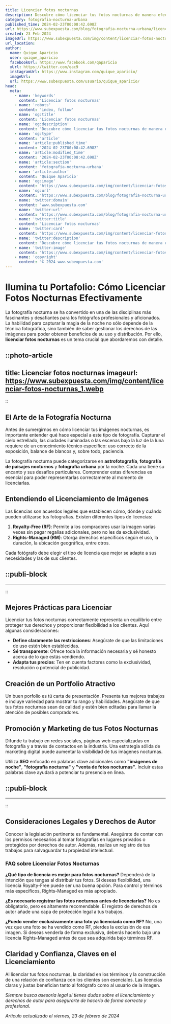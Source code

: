 ```yaml
---
title: Licenciar fotos nocturnas
description: Descubre cómo licenciar tus fotos nocturnas de manera efectiva. Protege tu obra y monetiza tus imágenes con las mejores prácticas en derechos de autor.
category: fotografia-nocturna-urbana
published_time: 2024-02-23T00:08:42.698Z
url: https://www.subexpuesta.com/blog/fotografia-nocturna-urbana/licenciar-fotos-nocturnas
created: 23 Feb 2024
imageUrl: https://www.subexpuesta.com/img/content/licenciar-fotos-nocturnas_1.webp
url_location:
author:
  name: Quique Aparicio
  user: quique_aparicio
  facebookUrl: https://www.facebook.com/qaparicio
  xUrl: https://twitter.com/eac9
  instagramUrl: https://www.instagram.com/quique_aparicio/
  imageUrl: 
  url: https://www.subexpuesta.com/usuario/quique_aparicio/
head:
  meta:
    - name: 'keywords'
      content: 'Licenciar fotos nocturnas'
    - name: 'robots'
      content: 'index, follow'
    - name: 'og:title'
      content: 'Licenciar fotos nocturnas'
    - name: 'og:description'
      content: 'Descubre cómo licenciar tus fotos nocturnas de manera efectiva. Protege tu obra y monetiza tus imágenes con las mejores prácticas en derechos de autor.'
    - name: 'og:type'
      content: 'article'
    - name: 'article:published_time'
      content: '2024-02-23T00:08:42.698Z'
    - name: 'article:modified_time'
      content: '2024-02-23T00:08:42.698Z'
    - name: 'article:section'
      content: 'fotografia-nocturna-urbana'
    - name: 'article:author'
      content: 'Quique Aparicio'
    - name: 'og:image'
      content: 'https://www.subexpuesta.com/img/content/licenciar-fotos-nocturnas_1.webp'
    - name: 'og:url'
      content: 'https://www.subexpuesta.com/blog/fotografia-nocturna-urbana/licenciar-fotos-nocturnas'
    - name: 'twitter:domain'
      content: 'www.subexpuesta.com'
    - name: 'twitter:url'
      content: 'https://www.subexpuesta.com/blog/fotografia-nocturna-urbana/licenciar-fotos-nocturnas'
    - name: 'twitter:title'
      content: 'Licenciar fotos nocturnas'
    - name: 'twitter:card'
      content: 'https://www.subexpuesta.com/img/content/licenciar-fotos-nocturnas_1.webp'
    - name: 'twitter:description'
      content: 'Descubre cómo licenciar tus fotos nocturnas de manera efectiva. Protege tu obra y monetiza tus imágenes con las mejores prácticas en derechos de autor.'
    - name: 'twitter:image'
      content: 'https://www.subexpuesta.com/img/content/licenciar-fotos-nocturnas_1.webp'
    - name: 'copyright'
      content: '© 2024 www.subexpuesta.com'
---
```

# Ilumina tu Portafolio: Cómo Licenciar Fotos Nocturnas Efectivamente

La fotografía nocturna se ha convertido en una de las disciplinas más fascinantes y desafiantes para los fotógrafos profesionales y aficionados. La habilidad para capturar la magia de la noche no sólo depende de la técnica fotográfica, sino también de saber gestionar los derechos de las imágenes para poder obtener beneficios de su uso y distribución. Por ello, **licenciar fotos nocturnas** es un tema crucial que abordaremos con detalle.


::photo-article
---
title: Licenciar fotos nocturnas
imageurl: https://www.subexpuesta.com/img/content/licenciar-fotos-nocturnas_1.webp
---
::



## El Arte de la Fotografía Nocturna

Antes de sumergirnos en cómo licenciar tus imágenes nocturnas, es importante entender qué hace especial a este tipo de fotografía. Capturar el cielo estrellado, las ciudades iluminadas o las escenas bajo la luz de la luna requiere de un conocimiento técnico específico: uso correcto de la exposición, balance de blancos y, sobre todo, paciencia.

La fotografía nocturna puede categorizarse en **astrofotografía**, **fotografía de paisajes nocturnos** y **fotografía urbana** por la noche. Cada una tiene su encanto y sus desafíos particulares. Comprender estas diferencias es esencial para poder representarlas correctamente al momento de licenciarlas.

## Entendiendo el Licenciamiento de Imágenes

Las licencias son acuerdos legales que establecen cómo, dónde y cuándo pueden utilizarse tus fotografías. Existen diferentes tipos de licencias:

1. **Royalty-Free (RF)**: Permite a los compradores usar la imagen varias veces sin pagar regalías adicionales, pero no les da exclusividad.
2. **Rights-Managed (RM)**: Otorga derechos específicos según el uso, la duración, la ubicación geográfica, entre otros.

Cada fotógrafo debe elegir el tipo de licencia que mejor se adapte a sus necesidades y las de sus clientes.


  ::publi-block
  ---
  ---
  ::
  
  

## Mejores Prácticas para Licenciar

Licenciar tus fotos nocturnas correctamente representa un equilibrio entre proteger tus derechos y proporcionar flexibilidad a los clientes. Aquí algunas consideraciones:

- **Define claramente las restricciones**: Asegúrate de que las limitaciones de uso estén bien establecidas.
- **Sé transparente**: Ofrece toda la información necesaria y sé honesto acerca de lo que estás vendiendo.
- **Adapta tus precios**: Ten en cuenta factores como la exclusividad, resolución o potencial de publicidad.

## Creación de un Portfolio Atractivo

Un buen porfolio es tú carta de presentación. Presenta tus mejores trabajos e incluye variedad para mostrar tu rango y habilidades. Asegúrate de que tus fotos nocturnas sean de calidad y estén bien editadas para llamar la atención de posibles compradores.

## Promoción y Marketing de tus Fotos Nocturnas

Difunde tu trabajo en redes sociales, páginas web especializadas en fotografía y a través de contactos en la industria. Una estrategia sólida de marketing digital puede aumentar la visibilidad de tus imágenes nocturnas.

Utiliza **SEO** enfocado en palabras clave adicionales como **"imágenes de noche"**, **"fotografía nocturna"** y **"venta de fotos nocturnas"**. Incluir estas palabras clave ayudará a potenciar tu presencia en línea.


  ::publi-block
  ---
  ---
  ::
  
  

## Consideraciones Legales y Derechos de Autor

Conocer la legislación pertinente es fundamental. Asegúrate de contar con los permisos necesarios al tomar fotografías en lugares privados o protegidos por derechos de autor. Además, realiza un registro de tus trabajos para salvaguardar tu propiedad intelectual.

### FAQ sobre Licenciar Fotos Nocturnas

**¿Qué tipo de licencia es mejor para fotos nocturnas?**
Dependerá de la intención que tengas al distribuir tus fotos. Si deseas flexibilidad, una licencia Royalty-Free puede ser una buena opción. Para control y términos más específicos, Rights-Managed es más apropiado.

**¿Es necesario registrar las fotos nocturnas antes de licenciarlas?**
No es obligatorio, pero es altamente recomendable. El registro de derechos de autor añade una capa de protección legal a tus trabajos.

**¿Puedo vender exclusivamente una foto ya licenciada como RF?**
No, una vez que una foto se ha vendido como RF, pierdes la exclusión de esa imagen. Si deseas venderla de forma exclusiva, deberás hacerlo bajo una licencia Rights-Managed antes de que sea adquirida bajo términos RF.

## Claridad y Confianza, Claves en el Licenciamiento

Al licenciar tus fotos nocturnas, la claridad en los términos y la construcción de una relación de confianza con los clientes son esenciales. Las licencias claras y justas benefician tanto al fotógrafo como al usuario de la imagen.

*Siempre busca asesoría legal si tienes dudas sobre el licenciamiento y derechos de autor para asegurarte de hacerlo de forma correcta y profesional.*

_Artículo actualizado el viernes, 23 de febrero de 2024_